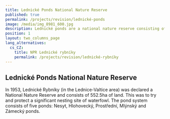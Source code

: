 ```yaml
---
title: Lednické Ponds National Nature Reserve
published: true
permalink: /projects/revision/lednické-ponds
image: /media/img_8981_600.jpg
description: Lednické ponds are a national nature reserve consisting of five ponds.
position: 1
layout: two_columns_page
lang_alternatives:
  cs_CZ:
    title: NPR Lednické rybníky
    permalink: /projects/revision/lednické-rybníky
---
```

## **Lednické Ponds National Nature Reserve**

In 1953, Lednické Rybníky (in the Lednice-Valtice area) was declared a National Nature Reserve and consists of 552.5ha of land. This was to try and protect a significant nesting site of waterfowl. The pond system consists of five ponds: Nesyt, Hlohovecký, Prostřední, Mlýnský and Zámecký ponds.
